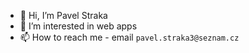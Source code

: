 - 👋 Hi, I’m Pavel Straka
- 👀 I’m interested in web apps
- 📫 How to reach me - email `pavel.straka3@seznam.cz`

<!---
Saulron/Saulron is a ✨ special ✨ repository because its `README.md` (this file) appears on your GitHub profile.
You can click the Preview link to take a look at your changes.
--->
